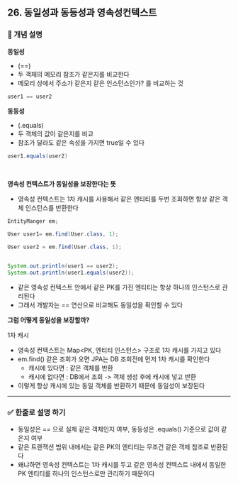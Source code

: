 ## 26. 동일성과 동등성과 영속성컨텍스트

### 🧠 개념 설명
**동일성**
- (==)
- 두 객체의 메모리 참조가 같은지를 비교한다
- 메모리 상에서 주소가 같은지 같은 인스턴스인가? 를 비교하는 것

```java
user1 == user2
```

**동등성**
- (.equals)
- 두 객체의 값이 같은지를 비교
- 참조가 달라도 같은 속성을 가지면 true일 수 있다

```java
user1.equals(user2)
```

<br/>

**영속성 컨텍스트가 동일성을 보장한다는 뜻**


- 영속성 컨텍스트는 1차 캐시를 사용해서 같은 엔티티를 두번 조회하면 항상 같은 객체 인스턴스를 반환한다

```java
EntityManger em;

User user1= em.find(User.class, 1);

User user2 = em.find(User.class, 1);


System.out.println(user1 == user2);
System.out.println(user1.equals(user2));
```
- 같은 영속성 컨텍스트 안에서 같은 PK를 가진 엔티티는 항상 하나의 인스턴스로 관리된다
- 그래서 개발자는 == 연산으로 비교해도 동일성을 확인할 수 있다

**그럼 어떻게 동일성을 보장할까?**

1차 캐시
- 영속성 컨텍스트는 Map<PK, 엔티티 인스턴스> 구조로 1차 캐시를 가지고 있다
- em.find() 같은 조회가 오면 JPA는 DB 조회전에 먼저 1차 캐시를 확인한다
  - 캐시에 있다면 : 같은 객체를 반환
  - 캐시에 없다면 : DB에서 조회 -> 객체 생성 후에 캐시에 넣고 반환
- 이렇게 항상 캐시에 있는 동일 객체를 반환하기 때문에 동일성이 보장된다


---
### ✅ 한줄로 설명 하기
- 동일성은 == 으로 실제 같은 객체인지 여부, 동등성은 .equals() 기준으로 값이 같은지 여부
- 같은 트랜잭션 범위 내에서는 같은 PK의 엔티티는 무조건 같은 객체 참조로 반환된다
- 왜냐하면 영속성 컨텍스트는 1차 캐시를 두고 같은 영속성 컨텍스트 내에서 동일한 PK 엔티티를 하나의 인스턴스로만 관리하기 때문이다

